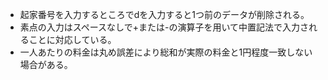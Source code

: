 - 起家番号を入力するところでdを入力すると1つ前のデータが削除される。<br>
- 素点の入力はスペースなしで+または-の演算子を用いて中置記法で入力されることに対応している。<br>
- 一人あたりの料金は丸め誤差により総和が実際の料金と1円程度一致しない場合がある。<br>

